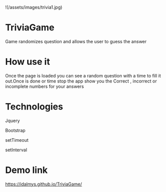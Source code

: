 !(/assets/images/trivia1.jpg)

# TriviaGame
Game randomizes question and allows the user to guess the answer

# How use it
Once the page is loaded you can see a random question with a time to fill it out.Once is done or time stop the app show you the Correct , incorrect or incomplete numbers  for your answers

# Technologies

Jquery

Bootstrap

setTimeout

setInterval

# Demo link
https://idalmys.github.io/TriviaGame/
